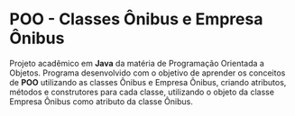 # POO - Classes Ônibus e Empresa Ônibus

Projeto acadêmico em **Java** da matéria de Programação Orientada a Objetos. Programa desenvolvido com o objetivo de aprender os conceitos de **POO** utilizando as classes Ônibus e Empresa Ônibus, criando atributos, métodos e construtores para cada classe, utilizando o objeto da classe Empresa Ônibus como atributo da classe Ônibus.
